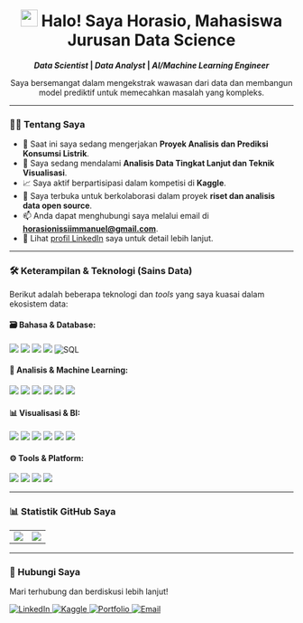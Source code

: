 <h1 align="center">
  <img src="https://raw.githubusercontent.com/MartinHeinz/MartinHeinz/master/wave.gif" width="30px"> Halo! Saya Horasio, Mahasiswa Jurusan Data Science
</h1>

<p align="center">
  <strong>
    <i>Data Scientist</i> | <i>Data Analyst</i> | <i>AI/Machine Learning Engineer</i>
  </strong>
</p>

<p align="center">
  Saya bersemangat dalam mengekstrak wawasan dari data dan membangun model prediktif untuk memecahkan masalah yang kompleks.
</p>

---

### 👨‍💻 Tentang Saya

* 🔭 Saat ini saya sedang mengerjakan **Proyek Analisis dan Prediksi Konsumsi Listrik**.
* 🌱 Saya sedang mendalami **Analisis Data Tingkat Lanjut dan Teknik Visualisasi**.
* 📈 Saya aktif berpartisipasi dalam kompetisi di **Kaggle**.
* 🤝 Saya terbuka untuk berkolaborasi dalam proyek **riset dan analisis data open source**.
* 📫 Anda dapat menghubungi saya melalui email di **horasionissiimmanuel@gmail.com**.
* 📄 Lihat [profil LinkedIn](https://linkedin.com/in/horasio-nissi-immanuel-65b886332) saya untuk detail lebih lanjut.

---

### 🛠️ Keterampilan & Teknologi (Sains Data)

Berikut adalah beberapa teknologi dan *tools* yang saya kuasai dalam ekosistem data:

#### 🗃️ Bahasa & Database:
<p>
  <img src="https://img.shields.io/badge/Python-3776AB?style=flat&logo=python&logoColor=white" />
  <img src="https://img.shields.io/badge/R-276DC3?style=flat&logo=r&logoColor=white" />
  <img src="https://img.shields.io/badge/C-00599C?style=flat&logo=c&logoColor=white" />
  <img src="https://img.shields.io/badge/C++-00599C?style=flat&logo=cplusplus&logoColor=white" />
  <img src="https://img.shields.io/badge/SQL-336791?style=flat&logo=mysql&logoColor=white" alt="SQL" />
</p>

#### 🧠 Analisis & Machine Learning:
<p>
  <img src="https://img.shields.io/badge/Numpy-013243?style=flat&logo=numpy&logoColor=white" />
  <img src="https://img.shields.io/badge/Pandas-150458?style=flat&logo=pandas&logoColor=white" />
  <img src="https://img.shields.io/badge/Scikit--Learn-F7931E?style=flat&logo=scikitlearn&logoColor=white" />
  <img src="https://img.shields.io/badge/Jupyter-F37626?style=flat&logo=jupyter&logoColor=white" />
  <img src="https://img.shields.io/badge/TensorFlow-FF6F00?style=flat&logo=tensorflow&logoColor=white" />
  <img src="https://img.shields.io/badge/PyTorch-EE4C2C?style=flat&logo=pytorch&logoColor=white" />
</p>

#### 📊 Visualisasi & BI:
<p>
  <img src="https://img.shields.io/badge/Matplotlib-3776AB?style=flat&logo=python&logoColor=white" />
  <img src="https://img.shields.io/badge/Seaborn-76B900?style=flat&logo=python&logoColor=white" />
  <img src="https://img.shields.io/badge/Tableau-E97627?style=flat&logo=tableau&logoColor=white" />
  <img src="https://img.shields.io/badge/Looker Studio-2496ED?style=flat&logo=lookerstudio&logoColor=white" />
  <img src="https://img.shields.io/badge/PowerBI-F2C811?style=flat&logo=powerbi&logoColor=white" />
  <img src="https://img.shields.io/badge/Excel-217346?style=flat&logo=microsoftexcel&logoColor=black" />
</p>

#### ⚙️ Tools & Platform:
<p>
  <img src="https://img.shields.io/badge/Git-F05032?style=flat&logo=git&logoColor=white" />
  <img src="https://img.shields.io/badge/Docker-2496ED?style=flat&logo=docker&logoColor=white" />
  <img src="https://img.shields.io/badge/AWS-232F3E?style=flat&logo=amazonaws&logoColor=white" />
  <img src="https://img.shields.io/badge/GCP-4285F4?style=flat&logo=googlecloud&logoColor=white" />
</p>

---

### 📊 Statistik GitHub Saya

<table>
  <tr>
    <td>
      <img src="https://github-readme-stats.vercel.app/api?username=HorasioGit&show_icons=true&theme=tokyonight&locale=en" />
    </td>
    <td>
      <img src="https://github-readme-stats.vercel.app/api/top-langs/?username=HorasioGit&layout=compact&theme=tokyonight&card_width=500&locale=en" />
    </td>
  </tr>
</table>

---

### 🔗 Hubungi Saya

Mari terhubung dan berdiskusi lebih lanjut!

<p>
  <a href="https://linkedin.com/in/horasio-nissi-immanuel-65b886332">
    <img src="https://img.shields.io/badge/LinkedIn-0077B5?style=flat&logo=linkedin&logoColor=white" alt="LinkedIn" />
  </a>
  <a href="https://www.kaggle.com/horasionissiimmanuel" target="_blank">
    <img src="https://img.shields.io/badge/Kaggle-20BEFF?style=social&logo=Kaggle" alt="Kaggle"/>
  </a>
  <a href="https://horasiogit.github.io/Horasio-Portofolio" target="_blank">
    <img src="https://img.shields.io/badge/Portofolio-black?style=social&logo=github" alt="Portfolio"/>
  </a>
  <a href="mailto:horasionissiimmanuel@gmail.com" target="_blank">
    <img src="https://img.shields.io/badge/Gmail-D14836?style=social&logo=gmail" alt="Email"/>
  </a>
</p>
